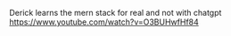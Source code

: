 Derick learns the mern stack for real and not with chatgpt
https://www.youtube.com/watch?v=O3BUHwfHf84 